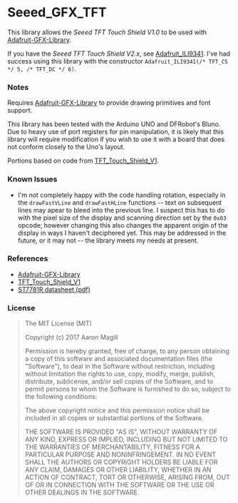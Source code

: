 Seeed_GFX_TFT
=============

This library allows the _Seeed TFT Touch Shield V1.0_ to be used with [Adafruit-GFX-Library](https://github.com/adafruit/Adafruit-GFX-Library).

If you have the _Seeed TFT Touch Shield V2.x_, see [Adafruit_ILI9341](https://github.com/adafruit/Adafruit_ILI9341).  I've had success using this library with the constructor `Adafruit_ILI9341(/* TFT_CS */ 5, /* TFT_DC */ 6)`.

### Notes

Requires [Adafruit-GFX-Library](https://github.com/adafruit/Adafruit-GFX-Library) to provide drawing primitives and font support.

This library has been tested with the Arduino UNO and DFRobot's Bluno. Due to heavy use of port registers for pin manipulation, it is likely that this library will require modification if you wish to use it with a board that does not conform closely to the Uno's layout.

Portions based on code from [TFT_Touch_Shield_V1](https://github.com/Seeed-Studio/TFT_Touch_Shield_V1).

### Known Issues

* I'm not completely happy with the code handling rotation, especially in the `drawFastVLine` and `drawFastHLine` functions -- text  on subsequent lines may apear to bleed into the previous line.  I suspect this has to do with the pixel size of the display and scanning direction set by the `0x03` opcode; however changing this also changes the apparent origin of the display in ways I haven't deciphered yet.  This may be addressed in the future, or it may not -- the library meets my needs at present.

### References
* [Adafruit-GFX-Library](https://github.com/adafruit/Adafruit-GFX-Library)
* [TFT_Touch_Shield_V1](https://github.com/Seeed-Studio/TFT_Touch_Shield_V1)
* [ST7781R datasheet (pdf)](http://wiki.seeedstudio.com/images/4/4e/ST7781R_datasheet.pdf)

### License

> The MIT License (MIT)
>
> Copyright (c) 2017 Aaron Magill
>
> Permission is hereby granted, free of charge, to any person obtaining a copy of this software and associated documentation files (the "Software"), to deal in the Software without restriction, including without limitation the rights to use, copy, modify, merge, publish, distribute, sublicense, and/or sell copies of the Software, and to permit persons to whom the Software is furnished to do so, subject to the following conditions:
>
> The above copyright notice and this permission notice shall be included in all copies or substantial portions of the Software.
>
> THE SOFTWARE IS PROVIDED "AS IS", WITHOUT WARRANTY OF ANY KIND, EXPRESS OR IMPLIED, INCLUDING BUT NOT LIMITED TO THE WARRANTIES OF MERCHANTABILITY, FITNESS FOR A PARTICULAR PURPOSE AND NONINFRINGEMENT. IN NO EVENT SHALL THE AUTHORS OR COPYRIGHT HOLDERS BE LIABLE FOR ANY CLAIM, DAMAGES OR OTHER LIABILITY, WHETHER IN AN ACTION OF CONTRACT, TORT OR OTHERWISE, ARISING FROM, OUT OF OR IN CONNECTION WITH THE SOFTWARE OR THE USE OR OTHER DEALINGS IN THE SOFTWARE.
